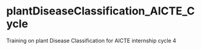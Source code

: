 # plantDiseaseClassification_AICTE_Cycle
Training on plant Disease Classification for AICTE internship cycle 4
